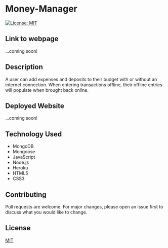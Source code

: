 # Money-Manager

[![License: MIT](https://img.shields.io/badge/License-MIT-yellow.svg)](https://choosealicense.com/licenses/mit/)

## Link to webpage
...coming soon!

## Description
A user can add expenses and deposits to their budget with or without an internet connection. When entering transactions offline, their offline entries will populate when brought back online.

## Deployed Website
...coming soon!
<!-- <img src="./readme-img/index.png" alt="deployed-index"> -->

## Technology Used
* MongoDB
* Mongoose
* JavaScript
* Node.js
* Heroku
* HTML5
* CSS3

## Contributing
Pull requests are welcome. For major changes, please open an issue first to discuss what you would like to change.

## License
[MIT](https://choosealicense.com/licenses/mit/)